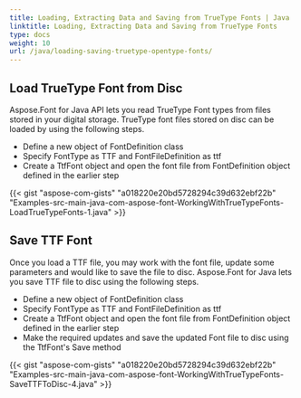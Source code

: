 ```yaml
---
title: Loading, Extracting Data and Saving from TrueType Fonts | Java
linktitle: Loading, Extracting Data and Saving from TrueType Fonts
type: docs
weight: 10
url: /java/loading-saving-truetype-opentype-fonts/
---
```

## **Load TrueType Font from Disc**
Aspose.Font for Java API lets you read TrueType Font types from files stored in your digital storage. TrueType font files stored on disc can be loaded by using the following steps.
 * Define a new object of FontDefinition class
 * Specify FontType as TTF and FontFileDefinition as ttf
 * Create a TtfFont object and open the font file from FontDefinition object defined in the earlier step

{{< gist "aspose-com-gists" "a018220e20bd5728294c39d632ebf22b" "Examples-src-main-java-com-aspose-font-WorkingWithTrueTypeFonts-LoadTrueTypeFonts-1.java" >}}

## **Save TTF Font**
Once you load a TTF file, you may work with the font file, update some parameters and would like to save the file to disc. Aspose.Font for Java lets you save TTF file to disc using the following steps.

 * Define a new object of FontDefinition class
 * Specify FontType as TTF and FontFileDefinition as ttf
 * Create a TtfFont object and open the font file from FontDefinition object defined in the earlier step
 * Make the required updates and save the updated Font file to disc using the TtfFont's Save method

 {{< gist "aspose-com-gists" "a018220e20bd5728294c39d632ebf22b" "Examples-src-main-java-com-aspose-font-WorkingWithTrueTypeFonts-SaveTTFToDisc-4.java" >}}
